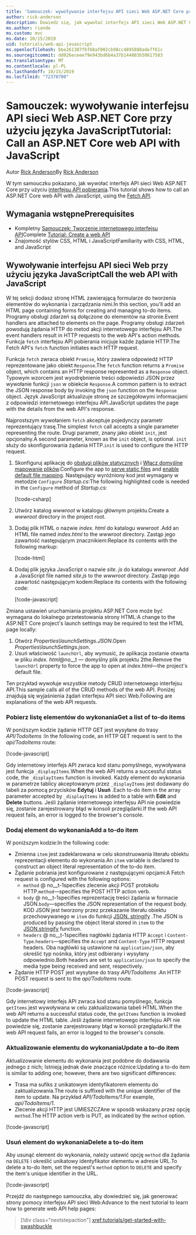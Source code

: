 ```yaml
---
title: 'Samouczek: wywoływanie interfejsu API sieci Web ASP.NET Core przy użyciu języka JavaScript'
author: rick-anderson
description: Dowiedz się, jak wywołać interfejs API sieci Web ASP.NET Core przy użyciu języka JavaScript.
ms.author: riande
ms.custom: mvc
ms.date: 10/15/2019
uid: tutorials/web-api-javascript
ms.openlocfilehash: bbe261307f6f68af002cb98cc4895888ade7f61c
ms.sourcegitcommit: dd026eceee79e943bd6b4a37b144803b50617583
ms.translationtype: MT
ms.contentlocale: pl-PL
ms.lasthandoff: 10/15/2019
ms.locfileid: "72378700"
---
```

# <a name="tutorial-call-an-aspnet-core-web-api-with-javascript"></a><span data-ttu-id="dc9b9-103">Samouczek: wywoływanie interfejsu API sieci Web ASP.NET Core przy użyciu języka JavaScript</span><span class="sxs-lookup"><span data-stu-id="dc9b9-103">Tutorial: Call an ASP.NET Core web API with JavaScript</span></span>

<span data-ttu-id="dc9b9-104">Autor [Rick Anderson](https://twitter.com/RickAndMSFT)</span><span class="sxs-lookup"><span data-stu-id="dc9b9-104">By [Rick Anderson](https://twitter.com/RickAndMSFT)</span></span>

<span data-ttu-id="dc9b9-105">W tym samouczku pokazano, jak wywołać interfejs API sieci Web ASP.NET Core przy użyciu [interfejsu API pobierania](https://developer.mozilla.org/docs/Web/API/Fetch_API).</span><span class="sxs-lookup"><span data-stu-id="dc9b9-105">This tutorial shows how to call an ASP.NET Core web API with JavaScript, using the [Fetch API](https://developer.mozilla.org/docs/Web/API/Fetch_API).</span></span>

## <a name="prerequisites"></a><span data-ttu-id="dc9b9-106">Wymagania wstępne</span><span class="sxs-lookup"><span data-stu-id="dc9b9-106">Prerequisites</span></span>

* <span data-ttu-id="dc9b9-107">Kompletny [Samouczek: Tworzenie internetowego interfejsu API](xref:tutorials/first-web-api)</span><span class="sxs-lookup"><span data-stu-id="dc9b9-107">Complete [Tutorial: Create a web API](xref:tutorials/first-web-api)</span></span>
* <span data-ttu-id="dc9b9-108">Znajomość stylów CSS, HTML i JavaScript</span><span class="sxs-lookup"><span data-stu-id="dc9b9-108">Familiarity with CSS, HTML, and JavaScript</span></span>

## <a name="call-the-web-api-with-javascript"></a><span data-ttu-id="dc9b9-109">Wywoływanie interfejsu API sieci Web przy użyciu języka JavaScript</span><span class="sxs-lookup"><span data-stu-id="dc9b9-109">Call the web API with JavaScript</span></span>

<span data-ttu-id="dc9b9-110">W tej sekcji dodasz stronę HTML zawierającą formularze do tworzenia elementów do wykonania i zarządzania nimi.</span><span class="sxs-lookup"><span data-stu-id="dc9b9-110">In this section, you'll add an HTML page containing forms for creating and managing to-do items.</span></span> <span data-ttu-id="dc9b9-111">Programy obsługi zdarzeń są dołączone do elementów na stronie.</span><span class="sxs-lookup"><span data-stu-id="dc9b9-111">Event handlers are attached to elements on the page.</span></span> <span data-ttu-id="dc9b9-112">Programy obsługi zdarzeń powodują żądania HTTP do metod akcji internetowego interfejsu API.</span><span class="sxs-lookup"><span data-stu-id="dc9b9-112">The event handlers result in HTTP requests to the web API's action methods.</span></span> <span data-ttu-id="dc9b9-113">Funkcja `fetch` interfejsu API pobierania inicjuje każde żądanie HTTP.</span><span class="sxs-lookup"><span data-stu-id="dc9b9-113">The Fetch API's `fetch` function initiates each HTTP request.</span></span>

<span data-ttu-id="dc9b9-114">Funkcja `fetch` zwraca obiekt `Promise`, który zawiera odpowiedź HTTP reprezentowane jako obiekt `Response`.</span><span class="sxs-lookup"><span data-stu-id="dc9b9-114">The `fetch` function returns a `Promise` object, which contains an HTTP response represented as a `Response` object.</span></span> <span data-ttu-id="dc9b9-115">Typowym wzorcem jest wyodrębnienie treści odpowiedzi JSON przez wywołanie funkcji `json` w obiekcie `Response`.</span><span class="sxs-lookup"><span data-stu-id="dc9b9-115">A common pattern is to extract the JSON response body by invoking the `json` function on the `Response` object.</span></span> <span data-ttu-id="dc9b9-116">Język JavaScript aktualizuje stronę ze szczegółowymi informacjami z odpowiedzi internetowego interfejsu API.</span><span class="sxs-lookup"><span data-stu-id="dc9b9-116">JavaScript updates the page with the details from the web API's response.</span></span>

<span data-ttu-id="dc9b9-117">Najprostszym wywołaniem `fetch` akceptuje pojedynczy parametr reprezentujący trasę.</span><span class="sxs-lookup"><span data-stu-id="dc9b9-117">The simplest `fetch` call accepts a single parameter representing the route.</span></span> <span data-ttu-id="dc9b9-118">Drugi parametr, znany jako obiekt `init`, jest opcjonalny.</span><span class="sxs-lookup"><span data-stu-id="dc9b9-118">A second parameter, known as the `init` object, is optional.</span></span> <span data-ttu-id="dc9b9-119">`init` służy do skonfigurowania żądania HTTP.</span><span class="sxs-lookup"><span data-stu-id="dc9b9-119">`init` is used to configure the HTTP request.</span></span>

1. <span data-ttu-id="dc9b9-120">Skonfiguruj aplikację do [obsługi plików statycznych](/dotnet/api/microsoft.aspnetcore.builder.staticfileextensions.usestaticfiles#Microsoft_AspNetCore_Builder_StaticFileExtensions_UseStaticFiles_Microsoft_AspNetCore_Builder_IApplicationBuilder_) i [Włącz domyślne mapowanie plików](/dotnet/api/microsoft.aspnetcore.builder.defaultfilesextensions.usedefaultfiles#Microsoft_AspNetCore_Builder_DefaultFilesExtensions_UseDefaultFiles_Microsoft_AspNetCore_Builder_IApplicationBuilder_).</span><span class="sxs-lookup"><span data-stu-id="dc9b9-120">Configure the app to [serve static files](/dotnet/api/microsoft.aspnetcore.builder.staticfileextensions.usestaticfiles#Microsoft_AspNetCore_Builder_StaticFileExtensions_UseStaticFiles_Microsoft_AspNetCore_Builder_IApplicationBuilder_) and [enable default file mapping](/dotnet/api/microsoft.aspnetcore.builder.defaultfilesextensions.usedefaultfiles#Microsoft_AspNetCore_Builder_DefaultFilesExtensions_UseDefaultFiles_Microsoft_AspNetCore_Builder_IApplicationBuilder_).</span></span> <span data-ttu-id="dc9b9-121">Następujący wyróżniony kod jest wymagany w metodzie `Configure` *Startup.cs*:</span><span class="sxs-lookup"><span data-stu-id="dc9b9-121">The following highlighted code is needed in the `Configure` method of *Startup.cs*:</span></span>

    [!code-csharp[](first-web-api/samples/3.0/TodoApi/StartupJavaScript.cs?highlight=8-9&name=snippet_configure)]

1. <span data-ttu-id="dc9b9-122">Utwórz katalog *wwwroot* w katalogu głównym projektu.</span><span class="sxs-lookup"><span data-stu-id="dc9b9-122">Create a *wwwroot* directory in the project root.</span></span>

1. <span data-ttu-id="dc9b9-123">Dodaj plik HTML o nazwie *index. html* do katalogu *wwwroot* .</span><span class="sxs-lookup"><span data-stu-id="dc9b9-123">Add an HTML file named *index.html* to the *wwwroot* directory.</span></span> <span data-ttu-id="dc9b9-124">Zastąp jego zawartość następującym znacznikiem:</span><span class="sxs-lookup"><span data-stu-id="dc9b9-124">Replace its contents with the following markup:</span></span>

    [!code-html[](first-web-api/samples/3.0/TodoApi/wwwroot/index.html)]

1. <span data-ttu-id="dc9b9-125">Dodaj plik języka JavaScript o nazwie *site. js* do katalogu *wwwroot* .</span><span class="sxs-lookup"><span data-stu-id="dc9b9-125">Add a JavaScript file named *site.js* to the *wwwroot* directory.</span></span> <span data-ttu-id="dc9b9-126">Zastąp jego zawartość następującym kodem:</span><span class="sxs-lookup"><span data-stu-id="dc9b9-126">Replace its contents with the following code:</span></span>

    [!code-javascript[](first-web-api/samples/3.0/TodoApi/wwwroot/js/site.js?name=snippet_SiteJs)]

<span data-ttu-id="dc9b9-127">Zmiana ustawień uruchamiania projektu ASP.NET Core może być wymagana do lokalnego przetestowania strony HTML:</span><span class="sxs-lookup"><span data-stu-id="dc9b9-127">A change to the ASP.NET Core project's launch settings may be required to test the HTML page locally:</span></span>

1. <span data-ttu-id="dc9b9-128">Otwórz *Properties\launchSettings.JSON*.</span><span class="sxs-lookup"><span data-stu-id="dc9b9-128">Open *Properties\launchSettings.json*.</span></span>
1. <span data-ttu-id="dc9b9-129">Usuń właściwość `launchUrl`, aby wymusić, że aplikacja zostanie otwarta w pliku *index. html*@no__t — domyślny plik projektu 2the.</span><span class="sxs-lookup"><span data-stu-id="dc9b9-129">Remove the `launchUrl` property to force the app to open at *index.html*&mdash;the project's default file.</span></span>

<span data-ttu-id="dc9b9-130">Ten przykład wywołuje wszystkie metody CRUD internetowego interfejsu API.</span><span class="sxs-lookup"><span data-stu-id="dc9b9-130">This sample calls all of the CRUD methods of the web API.</span></span> <span data-ttu-id="dc9b9-131">Poniżej znajdują się wyjaśnienia żądań interfejsu API sieci Web.</span><span class="sxs-lookup"><span data-stu-id="dc9b9-131">Following are explanations of the web API requests.</span></span>

### <a name="get-a-list-of-to-do-items"></a><span data-ttu-id="dc9b9-132">Pobierz listę elementów do wykonania</span><span class="sxs-lookup"><span data-stu-id="dc9b9-132">Get a list of to-do items</span></span>

<span data-ttu-id="dc9b9-133">W poniższym kodzie żądanie HTTP GET jest wysyłane do trasy *API/TodoItems* :</span><span class="sxs-lookup"><span data-stu-id="dc9b9-133">In the following code, an HTTP GET request is sent to the *api/TodoItems* route:</span></span>

[!code-javascript[](first-web-api/samples/3.0/TodoApi/wwwroot/js/site.js?name=snippet_GetItems)]

<span data-ttu-id="dc9b9-134">Gdy internetowy interfejs API zwraca kod stanu pomyślnego, wywoływana jest funkcja `_displayItems`.</span><span class="sxs-lookup"><span data-stu-id="dc9b9-134">When the web API returns a successful status code, the `_displayItems` function is invoked.</span></span> <span data-ttu-id="dc9b9-135">Każdy element do wykonania w parametrze tablicy akceptowanym przez `_displayItems` jest dodawany do tabeli za pomocą przycisków **Edytuj** i **Usuń** .</span><span class="sxs-lookup"><span data-stu-id="dc9b9-135">Each to-do item in the array parameter accepted by `_displayItems` is added to a table with **Edit** and **Delete** buttons.</span></span> <span data-ttu-id="dc9b9-136">Jeśli żądanie internetowego interfejsu API nie powiedzie się, zostanie zarejestrowany błąd w konsoli przeglądarki.</span><span class="sxs-lookup"><span data-stu-id="dc9b9-136">If the web API request fails, an error is logged to the browser's console.</span></span>

### <a name="add-a-to-do-item"></a><span data-ttu-id="dc9b9-137">Dodaj element do wykonania</span><span class="sxs-lookup"><span data-stu-id="dc9b9-137">Add a to-do item</span></span>

<span data-ttu-id="dc9b9-138">W poniższym kodzie:</span><span class="sxs-lookup"><span data-stu-id="dc9b9-138">In the following code:</span></span>

* <span data-ttu-id="dc9b9-139">Zmienna `item` jest zadeklarowana w celu skonstruowania literału obiektu reprezentacji elementu do wykonania.</span><span class="sxs-lookup"><span data-stu-id="dc9b9-139">An `item` variable is declared to construct an object literal representation of the to-do item.</span></span>
* <span data-ttu-id="dc9b9-140">Żądanie pobrania jest konfigurowane z następującymi opcjami:</span><span class="sxs-lookup"><span data-stu-id="dc9b9-140">A Fetch request is configured with the following options:</span></span>
  * <span data-ttu-id="dc9b9-141">`method` @ no__t-1specifies zlecenie akcji POST protokołu HTTP.</span><span class="sxs-lookup"><span data-stu-id="dc9b9-141">`method`&mdash;specifies the POST HTTP action verb.</span></span>
  * <span data-ttu-id="dc9b9-142">`body` @ no__t-1specifies reprezentację treści żądania w formacie JSON.</span><span class="sxs-lookup"><span data-stu-id="dc9b9-142">`body`&mdash;specifies the JSON representation of the request body.</span></span> <span data-ttu-id="dc9b9-143">KOD JSON jest tworzony przez przekazanie literału obiektu przechowywanego w `item` do funkcji [JSON. stringify](https://developer.mozilla.org/docs/Web/JavaScript/Reference/Global_Objects/JSON/stringify) .</span><span class="sxs-lookup"><span data-stu-id="dc9b9-143">The JSON is produced by passing the object literal stored in `item` to the [JSON.stringify](https://developer.mozilla.org/docs/Web/JavaScript/Reference/Global_Objects/JSON/stringify) function.</span></span>
  * <span data-ttu-id="dc9b9-144">`headers` @ no__t-1specifies nagłówki żądania HTTP `Accept` i `Content-Type`.</span><span class="sxs-lookup"><span data-stu-id="dc9b9-144">`headers`&mdash;specifies the `Accept` and `Content-Type` HTTP request headers.</span></span> <span data-ttu-id="dc9b9-145">Oba nagłówki są ustawione na `application/json`, aby określić typ nośnika, który jest odbierany i wysyłany odpowiednio.</span><span class="sxs-lookup"><span data-stu-id="dc9b9-145">Both headers are set to `application/json` to specify the media type being received and sent, respectively.</span></span>
* <span data-ttu-id="dc9b9-146">Żądanie HTTP POST jest wysyłane do trasy *API/TodoItems* .</span><span class="sxs-lookup"><span data-stu-id="dc9b9-146">An HTTP POST request is sent to the *api/TodoItems* route.</span></span>

[!code-javascript[](first-web-api/samples/3.0/TodoApi/wwwroot/js/site.js?name=snippet_AddItem)]

<span data-ttu-id="dc9b9-147">Gdy internetowy interfejs API zwraca kod stanu pomyślnego, funkcja `getItems` jest wywoływana w celu zaktualizowania tabeli HTML.</span><span class="sxs-lookup"><span data-stu-id="dc9b9-147">When the web API returns a successful status code, the `getItems` function is invoked to update the HTML table.</span></span> <span data-ttu-id="dc9b9-148">Jeśli żądanie internetowego interfejsu API nie powiedzie się, zostanie zarejestrowany błąd w konsoli przeglądarki.</span><span class="sxs-lookup"><span data-stu-id="dc9b9-148">If the web API request fails, an error is logged to the browser's console.</span></span>

### <a name="update-a-to-do-item"></a><span data-ttu-id="dc9b9-149">Aktualizowanie elementu do wykonania</span><span class="sxs-lookup"><span data-stu-id="dc9b9-149">Update a to-do item</span></span>

<span data-ttu-id="dc9b9-150">Aktualizowanie elementu do wykonania jest podobne do dodawania jednego z nich; Istnieją jednak dwie znaczące różnice:</span><span class="sxs-lookup"><span data-stu-id="dc9b9-150">Updating a to-do item is similar to adding one; however, there are two significant differences:</span></span>

* <span data-ttu-id="dc9b9-151">Trasa ma sufiks z unikatowym identyfikatorem elementu do zaktualizowania.</span><span class="sxs-lookup"><span data-stu-id="dc9b9-151">The route is suffixed with the unique identifier of the item to update.</span></span> <span data-ttu-id="dc9b9-152">Na przykład *API/TodoItems/1*.</span><span class="sxs-lookup"><span data-stu-id="dc9b9-152">For example, *api/TodoItems/1*.</span></span>
* <span data-ttu-id="dc9b9-153">Zlecenie akcji HTTP jest UMIESZCZAne w sposób wskazany przez opcję `method`.</span><span class="sxs-lookup"><span data-stu-id="dc9b9-153">The HTTP action verb is PUT, as indicated by the `method` option.</span></span>

[!code-javascript[](first-web-api/samples/3.0/TodoApi/wwwroot/js/site.js?name=snippet_UpdateItem)]

### <a name="delete-a-to-do-item"></a><span data-ttu-id="dc9b9-154">Usuń element do wykonania</span><span class="sxs-lookup"><span data-stu-id="dc9b9-154">Delete a to-do item</span></span>

<span data-ttu-id="dc9b9-155">Aby usunąć element do wykonania, należy ustawić opcję `method` dla żądania na `DELETE` i określić unikatowy identyfikator elementu w adresie URL.</span><span class="sxs-lookup"><span data-stu-id="dc9b9-155">To delete a to-do item, set the request's `method` option to `DELETE` and specify the item's unique identifier in the URL.</span></span>

[!code-javascript[](first-web-api/samples/3.0/TodoApi/wwwroot/js/site.js?name=snippet_DeleteItem)]

<span data-ttu-id="dc9b9-156">Przejdź do następnego samouczka, aby dowiedzieć się, jak generować strony pomocy interfejsu API sieci Web:</span><span class="sxs-lookup"><span data-stu-id="dc9b9-156">Advance to the next tutorial to learn how to generate web API help pages:</span></span>

> [!div class="nextstepaction"]
> <xref:tutorials/get-started-with-swashbuckle>
